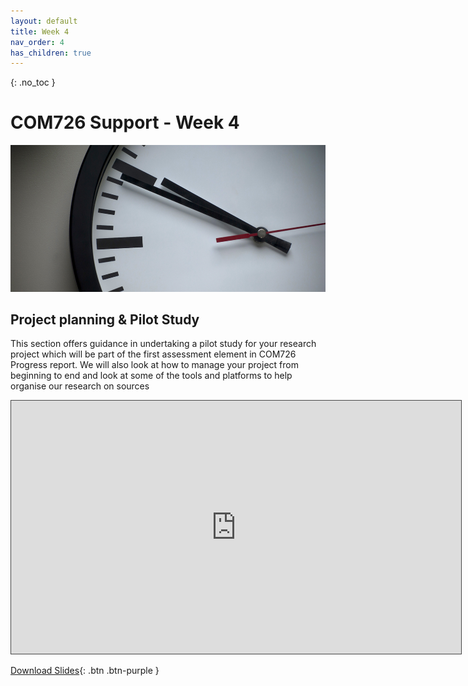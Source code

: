 ```yaml
---
layout: default
title: Week 4
nav_order: 4
has_children: true
---
```

{: .no_toc }

# COM726 Support - Week 4
![Clock](../img/pexels-photo-280264.jpg)

## Project planning & Pilot Study

This section offers guidance in undertaking a pilot study for your research project which will be part of the first assessment element in COM726 Progress report. 
We will also look at how to manage your project from beginning to end and look at some of the tools and platforms to help organise our research on sources

<iframe src="https://solent.cloud.panopto.eu/Panopto/Pages/Embed.aspx?id=b2479883-0f3d-47a6-a5f1-b0450153773d&autoplay=false&offerviewer=true&showtitle=true&showbrand=true&captions=true&interactivity=all" height="405" width="720" style="border: 1px solid #464646;" allowfullscreen allow="autoplay"></iframe>

[Download Slides](../slides/Manage_project_2023.pptx){: .btn .btn-purple }





